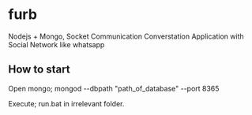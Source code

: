 furb
====

Nodejs + Mongo, Socket Communication Converstation Application with Social Network like whatsapp


<h2>How to start</h2>

Open mongo;
    mongod --dbpath "path_of_database" --port 8365 

Execute;
   run.bat in irrelevant folder.
